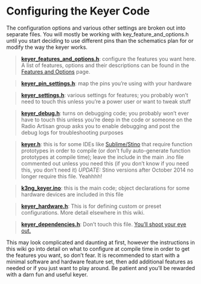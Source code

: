 # Configuring the Keyer Code

The configuration options and various other settings are broken out into separate files. You will mostly be working with key_feature_and_options.h until you start deciding to use different pins than the schematics plan for or modify the way the keyer works.

> **[keyer_features_and_options.h](https://github.com/k3ng/k3ng_cw_keyer/blob/master/k3ng_keyer/keyer_features_and_options.h)**: configure the features you want here. A list of features, options and their descriptions can be found in the [Features and Options](https://github.com/k3ng/k3ng_cw_keyer/wiki/Features-and-Options) page.

> **[keyer_pin_settings.h](https://github.com/k3ng/k3ng_cw_keyer/blob/master/k3ng_keyer/keyer_pin_settings.h)**: map the pins you’re using with your hardware

> **[keyer_settings.h](https://github.com/k3ng/k3ng_cw_keyer/blob/master/k3ng_keyer/keyer_settings.h)**: various settings for features; you probably won’t need to touch this unless you’re a power user or want to tweak stuff

> **[keyer_debug.h](https://github.com/k3ng/k3ng_cw_keyer/blob/master/k3ng_keyer/keyer_debug.h)**: turns on debugging code; you probably won’t ever have to touch this unless you’re deep in the code or someone on the Radio Artisan group asks you to enable debugging and post the debug logs for troubleshooting purposes

> **[keyer.h](https://github.com/k3ng/k3ng_cw_keyer/blob/master/k3ng_keyer/keyer.h)**: this is for some IDEs like [Sublime/Stino](https://github.com/Robot-Will/Stino) that require function prototypes in order to compile (or don’t fully auto-generate function prototypes at compile time); leave the include in the main .ino file commented out unless you need this (if you don’t know if you need this, you don’t need it) _UPDATE:_ Stino versions after October 2014 no longer require this file.  Yeahhhh!

> **[k3ng_keyer.ino](https://github.com/k3ng/k3ng_cw_keyer/blob/master/k3ng_keyer/k3ng_keyer.ino)**: this is the main code; object declarations for some hardware devices are included in this file

> **[keyer_hardware.h](https://github.com/k3ng/k3ng_cw_keyer/blob/master/k3ng_keyer/keyer_hardware.h)**: This is for defining custom or preset configurations.  More detail elsewhere in this wiki.

> **[keyer_dependencies.h](https://github.com/k3ng/k3ng_cw_keyer/blob/master/k3ng_keyer/keyer_dependencies.h)**: Don’t touch this file.  [You’ll shoot your eye out.](https://www.youtube.com/watch?v=mrAwb9ptu9U)

This may look complicated and daunting at first, however the instructions in this wiki go into detail on what to configure at compile time in order to get the features you want, so don’t fear.  It is recommended to start with a minimal software and hardware feature set, then add additional features as needed or if you just want to play around. Be patient and you’ll be rewarded with a darn fun and useful keyer.